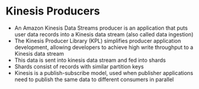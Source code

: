 
# Kinesis Producers
- An Amazon Kinesis Data Streams producer is an application that puts user data records into a Kinesis data stream 
  (also called data ingestion)
- The Kinesis Producer Library (KPL) simplifies producer application development, allowing developers to achieve high 
  write throughput to a Kinesis data stream
- This data is sent into kinesis data stream and fed into shards
- Shards consist of records with similar partition keys
- Kinesis is a publish-subscribe model, used when publisher applications need to publish the same data to different 
  consumers in parallel
